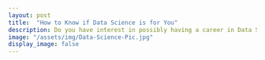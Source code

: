 ```yaml
---
layout: post
title:  "How to Know if Data Science is for You"
description: Do you have interest in possibly having a career in Data Science? What about other careers that are similar, but still different? This will help lay out your options nice and clear! 
image: "/assets/img/Data-Science-Pic.jpg"
display_image: false
---
```



